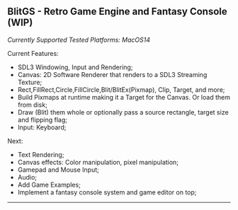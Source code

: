 BlitGS - Retro Game Engine and Fantasy Console (WIP)
---
*Currently Supported Tested Platforms: MacOS14*

Current Features:

- SDL3 Windowing, Input and Rendering;
- Canvas: 2D Software Renderer that renders to a SDL3 Streaming Texture;
- Rect,FillRect,Circle,FillCircle,Blit/BlitEx(Pixmap), Clip, Target, and more;
- Build Pixmaps at runtime making it a Target for the Canvas. Or load them from disk;
- Draw (Blit) them whole or optionally pass a source rectangle, target size and flipping flag;
- Input: Keyboard;

Next:

- Text Rendering;
- Canvas effects: Color manipulation, pixel manipulation;
- Gamepad and Mouse Input;
- Audio;
- Add Game Examples;
- Implement a fantasy console system and game editor on top;

---
